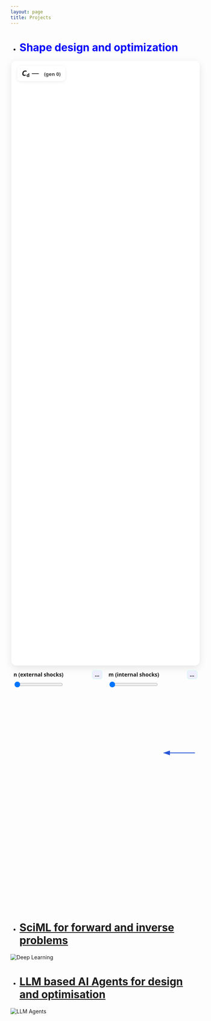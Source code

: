 ```yaml
---
layout: page
title: Projects
---
```


* # <span style="color:blue">Shape design and optimization </span>

<!-- model-viewer runtime -->
<script type="module" src="https://unpkg.com/@google/model-viewer@latest/dist/model-viewer.min.js"></script>
<script nomodule src="https://unpkg.com/@google/model-viewer@latest/dist/model-viewer-legacy.js"></script>

<style>
  .mv-wrap {
    position: relative;
    width: min(500px, 60vw);   /* narrower card */
    height: 40vh;              /* a bit shorter */
    margin: 0 auto;            /* center on page */
    background: #ffffff;
    border-radius: 14px;
    box-shadow: 0 6px 20px rgba(0,0,0,.10);
    overflow: hidden;
  }
  .mv-layer {
    position: absolute; inset: 0;
    width: 100%; height: 100%;
    background: #ffffff;
  
    /* enlarge + nudge down so the nose fits in frame */
    transform: translateY(24px) scale(2.5);   /* tweak 16–40px to taste */
    transform-origin: 50% 40%;                /* pivot slightly above center */
    will-change: transform;
  }
  .hidden { visibility: hidden; }

  /* === NEW: big HUD for Cd === */
  .hud {
    font-family: "Times New Roman", Times, serif;
    font-size: 28px;
    font-weight: 600;
    position: absolute; top: 14px; left: 16px;
    padding: 8px 12px;
    background: rgba(255,255,255,0.92);
    color: #111;
    border-radius: 10px;
    font: 700 20px/1.1 system-ui, -apple-system, Segoe UI, Roboto, sans-serif;
    box-shadow: 0 2px 8px rgba(0,0,0,0.08);
  }
  .hud .sym em { font-style: italic; }
  .hud .sym sub { font-size: 0.65em; vertical-align: -0.25em; }

  #cdVal { font-weight: 400; }
  
  .hud .small { font-weight: 600; font-size: 13px; opacity: .8; margin-left: 8px; }
</style>

<div class="mv-wrap">
  <!-- double buffer: A (front) + B (back) -->
  <!-- mvA -->
<model-viewer id="mvA" class="mv-layer"
  camera-controls disable-zoom disable-pan interaction-prompt="none"
  exposure="1" shadow-intensity="0"
  camera-orbit="200deg 65deg 100%"
  min-camera-orbit="200deg 65deg 100%"
  max-camera-orbit="200deg 65deg 100%"
  field-of-view="22deg"
  camera-target="0m 0m 0m"
  autoplay></model-viewer>

<!-- mvB (must match mvA exactly) -->
<model-viewer id="mvB" class="mv-layer hidden"
  camera-controls disable-zoom disable-pan interaction-prompt="none"
  exposure="1" shadow-intensity="0"
  camera-orbit="200deg 65deg 100%"
  min-camera-orbit="200deg 65deg 100%"
  max-camera-orbit="200deg 65deg 100%"
  field-of-view="22deg"
  camera-target="0m 0m 0m"
  autoplay></model-viewer>


  <!-- === NEW: Cd overlay -->
  <div class="hud"><span class="sym"><em>C</em><sub>d</sub></span> <span id="cdVal">—</span> <span class="small">(gen <span id="genIdx">0</span>)</span></div>

</div>

<script>
(function(){
  // ----- CONFIG (edit these only) -----
  const BASE   = '{{ "/" | relative_url }}'.replace(/\/+$/, '') + '/';
  const FOLDER = 'assets/flow/history_pop_00/'; // change folder to another population if needed
  const START  = 0;          // first frame index
  const END    = 50;         // last frame index (inclusive)
  const PAD    = 3;          // zero-padding width in filenames
  const FPS    = 5;          // playback speed (frames per second)
  const LOOP   = true;      // play forward once
  const SUFFIX = '_unlit';   // '' if you overwrote originals; '_unlit' if you created copies
  const EXT    = '.glb';
  const CACHE_BUST = '?v={{ site.time | date: "%s" }}'; // avoid stale cache on GH Pages

  // === NEW: Cd JSON path (sits next to frames) ===
  // Expecting: { "cd": [cd_gen0, cd_gen1, ...] }
  const CD_JSON = BASE + FOLDER + 'pop_00_meta.json' + CACHE_BUST;

  const mvA = document.getElementById('mvA');
  const mvB = document.getElementById('mvB');
  const cdEl  = document.getElementById('cdVal');
  const genEl = document.getElementById('genIdx');

  let cur = START;
  let front = mvA;  // currently visible
  let back  = mvB;  // preloads next frame
  let cdArr = null; // will hold array of Cd values

  function framePath(i){
    const id = String(i).padStart(PAD, '0');
    return BASE + FOLDER + 'frame_' + id + SUFFIX + EXT + CACHE_BUST;
  }

  function updateHUD(i){
    if (genEl) genEl.textContent = i;
    if (!cdArr || !cdArr.length) { cdEl && (cdEl.textContent = '—'); return; }
    const val = cdArr[Math.max(0, Math.min(i, cdArr.length - 1))];
    cdEl.textContent = (typeof val === 'number') ? val.toFixed(4) : '—';
  }

  function swapLayers(){
    front.classList.add('hidden');
    back.classList.remove('hidden');
    const tmp = front; front = back; back = tmp;
  }

  function scheduleNext(){
    if (cur > END) { if (!LOOP) return; cur = START; }

    back.src = framePath(cur);

    const onLoaded = () => {
      back.removeEventListener('load', onLoaded);
      swapLayers();
      updateHUD(cur);           // === NEW: update Cd for this gen
      cur += 1;
      setTimeout(scheduleNext, 1000 / FPS);
    };
    back.addEventListener('load', onLoaded, { once: true });

    const onError = () => {
      back.removeEventListener('error', onError);
      cur += 1;
      setTimeout(scheduleNext, 0);
    };
    back.addEventListener('error', onError, { once: true });
  }

  function startPlayback(){
    front.src = framePath(START);
    front.addEventListener('load', () => {
      updateHUD(START);        // === NEW: show Cd for first gen
      cur = START + 1;
      setTimeout(scheduleNext, 1000 / FPS);
    }, { once: true });
  }

  // === NEW: fetch Cd data first (non-fatal if missing) ===
  function loadCd(){
    return fetch(CD_JSON)
      .then(r => r.ok ? r.json() : null)
      .then(j => {
        if (j && Array.isArray(j.cd)) cdArr = j.cd;
      })
      .catch(() => { /* ignore; no HUD update if missing */ });
  }

  document.addEventListener('DOMContentLoaded', () => {
    loadCd().finally(startPlayback);
  });
})();
</script>






<!-- ── Scramjet param sweep block (Markdown-safe) ─────────── -->
<script type="module" src="https://unpkg.com/@google/model-viewer/dist/model-viewer.min.js"></script>

<style>
  .scramjet-wrap {max-width:980px;margin:0.75rem auto;position:relative;padding:0 .5rem}
  .scramjet-controls{display:flex;gap:1rem;align-items:center;justify-content:space-between;margin:0 0 .5rem}
  .scramjet-ctl{flex:1}
  .scramjet-ctl label{display:flex;align-items:center;justify-content:space-between;font:600 14px/1.2 system-ui,-apple-system,Segoe UI,Roboto,sans-serif;margin:0 0 .25rem}
  .scramjet-ctl output{font:600 14px;color:#111;background:#eef;padding:.15rem .45rem;border-radius:.4rem;border:1px solid #cfe}
  .scramjet-ticks{display:flex;justify-content:space-between;font:12px system-ui,-apple-system,Segoe UI,Roboto,sans-serif;color:#555;margin:.2rem 0 0}
  .scramjet-viewer{width:100%;height:560px;background:transparent;display:block}
  .scramjet-arrow{position:absolute;right:.75rem;top:35%;transform:translateY(-50%);width:18%;height:10%;pointer-events:none;opacity:.95;z-index:2}
</style>

<div class="scramjet-wrap" id="scramjet-wrap">
  <div class="scramjet-controls">
    <div class="scramjet-ctl">
      <label>n (external shocks) <output id="scramjet-nOut">…</output></label>
      <input id="scramjet-n" type="range" min="0" max="4" step="1" value="0" />
      <div id="scramjet-nTicks" class="scramjet-ticks"></div>
    </div>
    <div class="scramjet-ctl">
      <label>m (internal shocks) <output id="scramjet-mOut">…</output></label>
      <input id="scramjet-m" type="range" min="0" max="4" step="1" value="0" />
      <div id="scramjet-mTicks" class="scramjet-ticks"></div>
    </div>
  </div>

  <!-- Viewer (NO inline comments inside the tag) -->
  <model-viewer
    id="scramjet-mv"
    class="scramjet-viewer"
    src="{{ '/assets/flow/scramjet/scramjet.glb' | relative_url }}"
    alt="Scramjet intake walls colored by Mach; translucent side plates"
    camera-controls
    auto-rotate
    rotation-per-second="0deg"
    auto-rotate-delay="0"
    camera-orbit="50deg 110deg 120%" 
    exposure="1.0"
    shadow-intensity="0"
    ar>
  </model-viewer>

  <!-- Freestream arrow -->
  <svg aria-hidden="true" viewBox="0 0 300 60" preserveAspectRatio="xMidYMid meet" class="scramjet-arrow">
    <defs>
      <marker id="scramjet-fs-head" markerWidth="15" markerHeight="10" refX="9" refY="3.5" orient="auto">
        <polygon points="0 0, 10 3.5, 0 7" fill="#1d4ed8"></polygon>
      </marker>
    </defs>
    <g transform="scale(-1,1) translate(-300,0)">
      <line x1="10" y1="30" x2="280" y2="30"
            stroke="#1d4ed8" stroke-width="6" stroke-linecap="round"
            marker-end="url(#scramjet-fs-head)"></line>
    </g>
  </svg>
</div>

<script>
(function(){
  const base = "{{ '/assets/flow/scramjet/' | relative_url }}".replace(/\/+$/,'/');
  const manifestUrl = base + "manifest.json";

  const mv   = document.getElementById('scramjet-mv');
  const nEl  = document.getElementById('scramjet-n');
  const mEl  = document.getElementById('scramjet-m');
  const nOut = document.getElementById('scramjet-nOut');
  const mOut = document.getElementById('scramjet-mOut');
  const nTicks = document.getElementById('scramjet-nTicks');
  const mTicks = document.getElementById('scramjet-mTicks');

  let nVals = [2,3,10,32,100], mVals = [2,3,10,32,100];
  let pattern = "scramjet_n{n}_m{m}.glb";

  fetch(manifestUrl, {cache:'no-store'}).then(r => r.ok ? r.json() : null).then(man => {
    if (man){ if (Array.isArray(man.n_values)) nVals = man.n_values;
              if (Array.isArray(man.m_values)) mVals = man.m_values;
              if (man.pattern) pattern = man.pattern; }
    init();
  }).catch(init);

function init(){
  nEl.max = String(nVals.length - 1);
  mEl.max = String(mVals.length - 1);
  nTicks.innerHTML = nVals.map(v => `<span>${v}</span>`).join('');
  mTicks.innerHTML = mVals.map(v => `<span>${v}</span>`).join('');

  // --- CHANGED: use mid index, not 0 ---
  const iN0 = Math.floor(nVals.length / 2);
  const iM0 = Math.floor(mVals.length / 2);
  nEl.value = iN0;
  mEl.value = iM0;

  // updateModel() will set the outputs and load the correct GLB
  updateModel();
}

  const fileFor = (n, m) => base + pattern.replace("{n}", n).replace("{m}", m);

  const seen = new Set();
  function prefetch(url){
    if (seen.has(url)) return;
    const l = document.createElement('link'); l.rel='prefetch'; l.href=url;
    document.head.appendChild(l); seen.add(url);
  }
  function prefetchNeighbors(iN, iM){
    const idx = [[iN-1,iM],[iN+1,iM],[iN,iM-1],[iN,iM+1],[iN-1,iM-1],[iN+1,iM+1],[iN-1,iM+1],[iN+1,iM-1]];
    for (const [a,b] of idx){
      if (a>=0 && a<nVals.length && b>=0 && b<mVals.length){
        prefetch( fileFor(nVals[a], mVals[b]) );
      }
    }
  }

  function updateModel(){
    const iN = parseInt(nEl.value,10);
    const iM = parseInt(mEl.value,10);
    const n = nVals[iN], m = mVals[iM];
    nOut.textContent = n; mOut.textContent = m;
    mv.src = fileFor(n, m);
    prefetchNeighbors(iN, iM);
  }

  let raf = null;
  function onInput(){
    if (raf) cancelAnimationFrame(raf);
    raf = requestAnimationFrame(()=>{ updateModel(); raf=null; });
  }
  nEl.addEventListener('input', onInput);
  mEl.addEventListener('input', onInput);
})();
</script>
<!-- ───────────────────────────────────────────────────────────── -->





* # <span style="color:blue">[SciML for forward and inverse problems](Sub_projects/p_deep_learning.md) </span>

![Deep Learning](https://github.com/user-attachments/assets/be1c2e28-2088-48e6-a927-a2e9a19617ce "Differentiable physics-based phiflow fluid solver used as a solver-in-the-loop approach for learning a continuous function for the accurate reconstruction of local (wall boundary properties) and global (cylinder wake frequencies) fluid phenomena. ")


* # <span style="color:blue">[LLM based AI Agents for design and optimisation](Sub_projects/p_immersed_boundary.md) </span>

![LLM Agents](https://github.com/user-attachments/assets/88a11cd4-c813-481f-8f7f-e573ae7724ec "Depiction of an agentic framework that leverages LLM like ChatGPT 3.5 and Llama-3.1-70B model to perform zero shot optimisation for complex single and multi-objective optimisation problems of practical interest. ")

